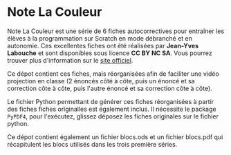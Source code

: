 # Note La Couleur

Note La Couleur est une série de 6 fiches autocorrectives pour entraîner les élèves à la programmation sur Scratch en mode débranché et en autonomie. Ces excellentes fiches ont été réalisées par **Jean-Yves Labouche** et sont disponibles sous licence **CC BY NC SA**. Vous pourrez trouver plus d'information sur le [site officiel](https://www.monclasseurdemaths.fr/profs/algorithmique-scratch/note-la-couleur/).

Ce dépot contient ces fiches, mais réorganisées afin de faciliter une vidéo projection en classe (2 énoncés côté à côte, puis un énoncé et sa correction côte à côte, puis l'autre énoncé et sa correction côte à côte).

Le fichier Python permettant de générer ces fiches réorganisées à partir des fiches fiches originalles est également inclus. Il nécessite le package `PyPDF4`, pour l'exécutez, glissez déposez les fiches originales sur le fichier python.

Ce dépot contient également un fichier blocs.ods et un fichier blocs.pdf qui récapitulent les blocs utilisés dans les trois première séries.
